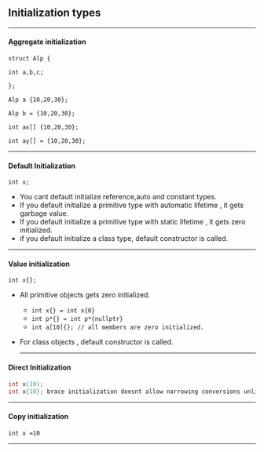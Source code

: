 ## Initialization types

---

#### Aggregate initialization

```
struct Alp {

int a,b,c;

};

Alp a {10,20,30};

Alp b = {10,20,30};

int ax[] {10,20,30};

int ay[] = {10,20,30};
```

---

#### Default Initialization

`int x;` 

* You cant default initialize reference,auto and constant types.
* If you default initialize a primitive type with automatic lifetime , it gets garbage value.
* If you default initialize a primitive type with static lifetime , it gets zero initialized.
* if you default initialize a class type, default constructor is called.

---

#### Value initialization

`int x{}; `

* All primitive objects gets zero initialized.
  * `int x{} = int x{0}`
  * `int p*{} = int p*{nullptr}`
  * `int a[10]{}; // all members are zero initialized.`

* For class objects , default constructor is called.

  ---

#### Direct Initialization

```c++
int x(10);
int x{10}; brace initialization doesnt allow narrowing conversions unlike paranthesis
```

---

#### Copy initialization

`int x =10`

---



